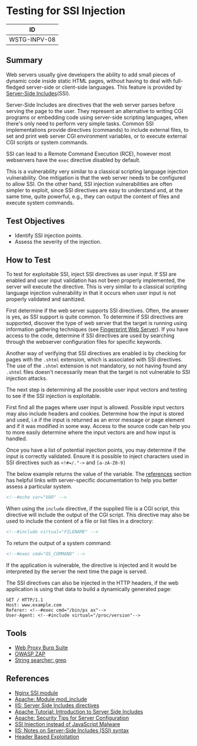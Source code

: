 # Testing for SSI Injection

|ID          |
|------------|
|WSTG-INPV-08|

## Summary

Web servers usually give developers the ability to add small pieces of dynamic code inside static HTML pages, without having to deal with full-fledged server-side or client-side languages. This feature is provided by [Server-Side Includes](https://owasp.org/www-community/attacks/Server-Side_Includes_%28SSI%29_Injection)(SSI).

Server-Side Includes are directives that the web server parses before serving the page to the user. They represent an alternative to writing CGI programs or embedding code using server-side scripting languages, when there's only need to perform very simple tasks. Common SSI implementations provide directives (commands) to include external files, to set and print web server CGI environment variables, or to execute external CGI scripts or system commands.

SSI can lead to a Remote Command Execution (RCE), however most webservers have the `exec` directive disabled by default.

This is a vulnerability very similar to a classical scripting language injection vulnerability. One mitigation is that the web server needs to be configured to allow SSI. On the other hand, SSI injection vulnerabilities are often simpler to exploit, since SSI directives are easy to understand and, at the same time, quite powerful, e.g., they can output the content of files and execute system commands.

## Test Objectives

- Identify SSI injection points.
- Assess the severity of the injection.

## How to Test

To test for exploitable SSI, inject SSI directives as user input. If SSI are enabled and user input validation has not been properly implemented, the server will execute the directive. This is very similar to a classical scripting language injection vulnerability in that it occurs when user input is not properly validated and sanitized.

First determine if the web server supports SSI directives. Often, the answer is yes, as SSI support is quite common. To determine if SSI directives are supported, discover the type of web server that the target is running using information gathering techniques (see [Fingerprint Web Server](../01-Information_Gathering/02-Fingerprint_Web_Server.md)). If you have access to the code, determine if SSI directives are used by searching through the webserver configuration files for specific keywords.

Another way of verifying that SSI directives are enabled is by checking for pages with the `.shtml` extension, which is associated with SSI directives. The use of the `.shtml` extension is not mandatory, so not having found any `.shtml` files doesn't necessarily mean that the target is not vulnerable to SSI injection attacks.

The next step is determining all the possible user input vectors and testing to see if the SSI injection is exploitable.

First find all the pages where user input is allowed. Possible input vectors may also include headers and cookies. Determine how the input is stored and used, i.e if the input is returned as an error message or page element and if it was modified in some way. Access to the source code can help you to more easily determine where the input vectors are and how input is handled.

Once you have a list of potential injection points, you may determine if the input is correctly validated. Ensure it is possible to inject characters used in SSI directives such as `<!#=/."->` and `[a-zA-Z0-9]`

The below example returns the value of the variable. The [references](#references) section has helpful links with server-specific documentation to help you better assess a particular system.

```html
<!--#echo var="VAR" -->
```

When using the `include` directive, if the supplied file is a CGI script, this directive will include the output of the CGI script. This directive may also be used to include the content of a file or list files in a directory:

```html
<!--#include virtual="FILENAME" -->
```

To return the output of a system command:

```html
<!--#exec cmd="OS_COMMAND" -->
```

If the application is vulnerable, the directive is injected and it would be interpreted by the server the next time the page is served.

The SSI directives can also be injected in the HTTP headers, if the web application is using that data to build a dynamically generated page:

```text
GET / HTTP/1.1
Host: www.example.com
Referer: <!--#exec cmd="/bin/ps ax"-->
User-Agent: <!--#include virtual="/proc/version"-->
```

## Tools

- [Web Proxy Burp Suite](https://portswigger.net/burp/communitydownload)
- [OWASP ZAP](https://www.zaproxy.org/)
- [String searcher: grep](https://www.gnu.org/software/grep)

## References

- [Nginx SSI module](http://nginx.org/en/docs/http/ngx_http_ssi_module.html)
- [Apache: Module mod_include](https://httpd.apache.org/docs/current/mod/mod_include.html)
- [IIS: Server Side Includes directives](https://docs.microsoft.com/en-us/previous-versions/iis/6.0-sdk/ms525185%28v=vs.90%29)
- [Apache Tutorial: Introduction to Server Side Includes](https://httpd.apache.org/docs/current/howto/ssi.html)
- [Apache: Security Tips for Server Configuration](https://httpd.apache.org/docs/current/misc/security_tips.html#ssi)
- [SSI Injection instead of JavaScript Malware](https://jeremiahgrossman.blogspot.com/2006/08/ssi-injection-instead-of-javascript.html)
- [IIS: Notes on Server-Side Includes (SSI) syntax](https://blogs.iis.net/robert_mcmurray/archive/2010/12/28/iis-notes-on-server-side-includes-ssi-syntax-kb-203064-revisited.aspx)
- [Header Based Exploitation](https://www.cgisecurity.com/papers/header-based-exploitation.txt)
